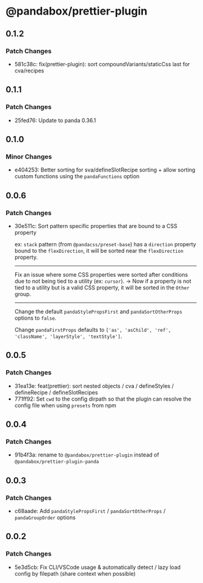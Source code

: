 # @pandabox/prettier-plugin

## 0.1.2

### Patch Changes

- 581c38c: fix(prettier-plugin): sort compoundVariants/staticCss last for cva/recipes

## 0.1.1

### Patch Changes

- 25fed76: Update to panda 0.36.1

## 0.1.0

### Minor Changes

- e404253: Better sorting for sva/defineSlotRecipe sorting + allow sorting custom functions using the `pandaFunctions` option

## 0.0.6

### Patch Changes

- 30e511c: Sort pattern specific properties that are bound to a CSS property

  ex: `stack` pattern (from `@pandacss/preset-base`) has a `direction` property bound to the `flexDirection`, it will be
  sorted near the `flexDirection` property.

  ***

  Fix an issue where some CSS properties were sorted after conditions due to not being tied to a utility (ex: `cursor`).
  -> Now if a property is not tied to a utility but is a valid CSS property, it will be sorted in the `Other` group.

  ***

  Change the default `pandaStylePropsFirst` and `pandaSortOtherProps` options to `false`.

  Change `pandaFirstProps` defaults to `['as', 'asChild', 'ref', 'className', 'layerStyle', 'textStyle']`.

## 0.0.5

### Patch Changes

- 31ea13e: feat(prettier): sort nested objects / cva / defineStyles / defineRecipe / defineSlotRecipes
- 771ff92: Set `cwd` to the config dirpath so that the plugin can resolve the config file when using `presets` from npm

## 0.0.4

### Patch Changes

- 91b4f3a: rename to `@pandabox/prettier-plugin` instead of `@pandabox/prettier-plugin-panda`

## 0.0.3

### Patch Changes

- c68aade: Add `pandaStylePropsFirst` / `pandaSortOtherProps` / `pandaGroupOrder` options

## 0.0.2

### Patch Changes

- 5e3d5cb: Fix CLI/VSCode usage & automatically detect / lazy load config by filepath (share context when possible)
